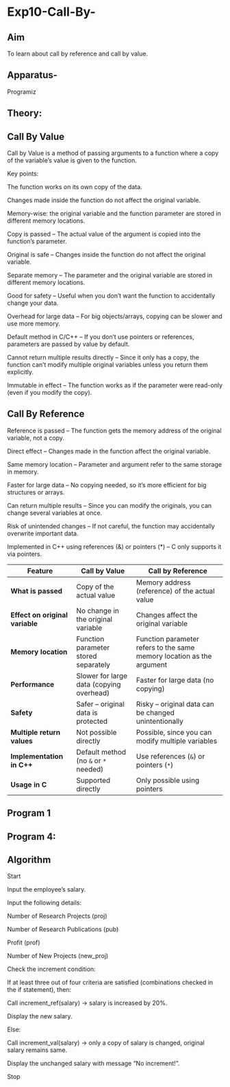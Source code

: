 # Exp10-Call-By-

## Aim

To learn about call by reference and call by value.

## Apparatus-
   Programiz

## Theory:

## Call By Value

 Call by Value is a method of passing arguments to a function where a copy of the variable’s value is given to the function.

Key points:

The function works on its own copy of the data.

Changes made inside the function do not affect the original variable.

Memory-wise: the original variable and the function parameter are stored in different memory locations.

Copy is passed – The actual value of the argument is copied into the function’s parameter.

Original is safe – Changes inside the function do not affect the original variable.

Separate memory – The parameter and the original variable are stored in different memory locations.

Good for safety – Useful when you don’t want the function to accidentally change your data.

Overhead for large data – For big objects/arrays, copying can be slower and use more memory.

Default method in C/C++ – If you don’t use pointers or references, parameters are passed by value by default.

Cannot return multiple results directly – Since it only has a copy, the function can’t modify multiple original variables unless you return them explicitly.

Immutable in effect – The function works as if the parameter were read-only (even if you modify the copy).

## Call By Reference

Reference is passed – The function gets the memory address of the original variable, not a copy.

Direct effect – Changes made in the function affect the original variable.

Same memory location – Parameter and argument refer to the same storage in memory.

Faster for large data – No copying needed, so it’s more efficient for big structures or arrays.

Can return multiple results – Since you can modify the originals, you can change several variables at once.

Risk of unintended changes – If not careful, the function may accidentally overwrite important data.

Implemented in C++ using references (&) or pointers (*) – C only supports it via pointers.


| Feature | Call by Value | Call by Reference |
|---------|--------------|-------------------|
| **What is passed** | Copy of the actual value | Memory address (reference) of the actual value |
| **Effect on original variable** | No change in the original variable | Changes affect the original variable |
| **Memory location** | Function parameter stored separately | Function parameter refers to the same memory location as the argument |
| **Performance** | Slower for large data (copying overhead) | Faster for large data (no copying) |
| **Safety** | Safer – original data is protected | Risky – original data can be changed unintentionally |
| **Multiple return values** | Not possible directly | Possible, since you can modify multiple variables |
| **Implementation in C++** | Default method (no `&` or `*` needed) | Use references (`&`) or pointers (`*`) |
| **Usage in C** | Supported directly | Only possible using pointers |

## Program 1





## Program 4:

## Algorithm

Start

Input the employee’s salary.

Input the following details:

Number of Research Projects (proj)

Number of Research Publications (pub)

Profit (prof)

Number of New Projects (new_proj)

Check the increment condition:

If at least three out of four criteria are satisfied (combinations checked in the if statement), then:

Call increment_ref(salary) → salary is increased by 20%.

Display the new salary.

Else:

Call increment_val(salary) → only a copy of salary is changed, original salary remains same.

Display the unchanged salary with message “No increment!”.

Stop




